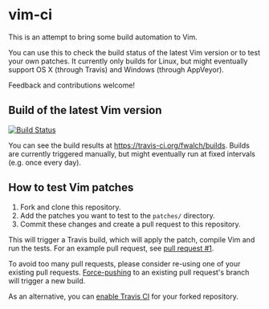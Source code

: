 # vim-ci

This is an attempt to bring some build automation to Vim.

You can use this to check the build status of the latest Vim version or to test your own patches.
It currently only builds for Linux, but might eventually support OS X (through Travis) and Windows (through AppVeyor).

Feedback and contributions welcome!

## Build of the latest Vim version

[![Build Status](https://travis-ci.org/fwalch/vim-ci.svg)](https://travis-ci.org/fwalch/vim-ci)

You can see the build results at https://travis-ci.org/fwalch/builds. Builds are currently triggered manually,
but might eventually run at fixed intervals (e.g. once every day).

## How to test Vim patches

 1. Fork and clone this repository.
 2. Add the patches you want to test to the `patches/` directory.
 3. Commit these changes and create a pull request to this repository.

This will trigger a Travis build, which will apply the patch, compile Vim and run the tests. For an example pull request, see [pull request #1][example-pr].

To avoid too many pull requests, please consider re-using one of your existing pull requests. [Force-pushing][force-push] to an existing pull request's branch will trigger a new build.

As an alternative, you can [enable Travis CI][travis-enable] for your forked repository.

[example-pr]: https://github.com/fwalch/vim-ci/pull/1
[force-push]: https://help.github.com/articles/using-git-rebase/#pushing-rebased-code-to-github
[travis-enable]: travis-ci.org/profile
